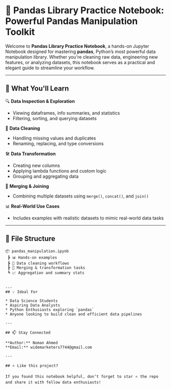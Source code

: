 # 🐼 Pandas Library Practice Notebook: Powerful Pandas Manipulation Toolkit

Welcome to **Pandas Library Practice Notebook**, a hands-on Jupyter Notebook designed for mastering **pandas**, Python’s most powerful data manipulation library. Whether you're cleaning raw data, engineering new features, or analyzing datasets, this notebook serves as a practical and elegant guide to streamline your workflow.

---

## 📘 What You'll Learn

🔍 **Data Inspection & Exploration**

* Viewing dataframes, info summaries, and statistics
* Filtering, sorting, and querying datasets

🧹 **Data Cleaning**

* Handling missing values and duplicates
* Renaming, replacing, and type conversions

🛠 **Data Transformation**

* Creating new columns
* Applying lambda functions and custom logic
* Grouping and aggregating data

🔗 **Merging & Joining**

* Combining multiple datasets using `merge()`, `concat()`, and `join()`

📊 **Real-World Use Cases**

* Includes examples with realistic datasets to mimic real-world data tasks

---

## 📁 File Structure

```
📦 pandas_manipulation.ipynb
 ┣ 📊 Hands-on examples
 ┣ 🔄 Data cleaning workflows
 ┣ 🔗 Merging & transformation tasks
 ┗ 📈 Aggregation and summary stats


---
## 💡 Ideal For

* Data Science Students
* Aspiring Data Analysts
* Python Enthusiasts exploring `pandas`
* Anyone looking to build clean and efficient data pipelines

---

## 📫 Stay Connected

**Author:** Noman Ahmed
**Email:** widemarketers7744@gmail.com

---

## ⭐ Like this project?

If you found this notebook helpful, don’t forget to star ⭐ the repo and share it with fellow data enthusiasts!

